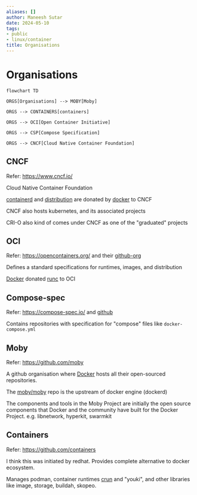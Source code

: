 ```yaml
---
aliases: []
author: Maneesh Sutar
date: 2024-05-10
tags:
- public
- linux/container
title: Organisations
---
```


# Organisations

```mermaid
flowchart TD

ORGS[Organisations] --> MOBY[Moby]

ORGS --> CONTAINERS[containers]

ORGS --> OCI[Open Container Initiative]

ORGS --> CSP[Compose Specification]

ORGS --> CNCF[Cloud Native Container Foundation]

```

## CNCF

Refer: <https://www.cncf.io/>

Cloud Native Container Foundation

[containerd](containerd.md) and [distribution](https://github.com/distribution/distribution) are donated by [docker](https://www.docker.com/) to CNCF

CNCF also hosts kubernetes, and its associated projects

CRI-O also kind of comes under CNCF as one of the "graduated" projects

## OCI

Refer: <https://opencontainers.org/> and their [github-org](https://github.com/opencontainers)

Defines a standard specifications for runtimes, images, and distribution

[Docker](https://www.docker.com/) donated [runc](oci_container_runtimes.md#runc) to OCI

## Compose-spec

Refer: <https://compose-spec.io/> and [github](https://github.com/compose-spec)

Contains repositories with specification for "compose" files like `docker-compose.yml`

## Moby

Refer: <https://github.com/moby>

A github organisation where [Docker](https://www.docker.com/) hosts all their open-sourced repositories.

The [moby/moby](https://github.com/moby/moby) repo is the upstream of docker engine (dockerd)

The components and tools in the Moby Project are initially the open source components that Docker and the community have built for the Docker Project.
e.g. libnetwork, hyperkit, swarmkit

## Containers

Refer: <https://github.com/containers>

I think this was initiated by redhat. Provides complete alternative to docker ecosystem.

Manages podman, container runtimes [crun](oci_container_runtimes.md#crun) and "youki", and other libraries like image, storage, buildah, skopeo.
